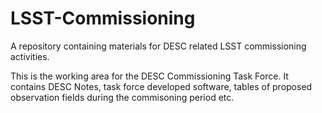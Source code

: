 # LSST-Commissioning
A repository containing materials for DESC related LSST commissioning activities.  

This is the working area for the DESC Commissioning Task Force. It contains DESC Notes, task force developed software, tables of proposed observation fields during the commisoning period etc.
